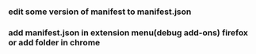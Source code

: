 ### edit some version of manifest to manifest.json
### add manifest.json in extension menu(debug add-ons) firefox or add folder in chrome
